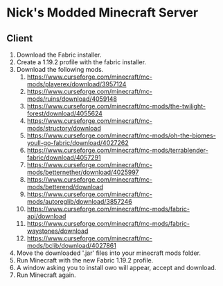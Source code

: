# Nick's Modded Minecraft Server

## Client
1. Download the Fabric installer.
2. Create a 1.19.2 profile with the fabric installer.
3. Download the following mods.
	1. https://www.curseforge.com/minecraft/mc-mods/playerex/download/3957124
	2. https://www.curseforge.com/minecraft/mc-mods/ruins/download/4059148
	3. https://www.curseforge.com/minecraft/mc-mods/the-twilight-forest/download/4055624
	4. https://www.curseforge.com/minecraft/mc-mods/structory/download
	5. https://www.curseforge.com/minecraft/mc-mods/oh-the-biomes-youll-go-fabric/download/4027262
	6. https://www.curseforge.com/minecraft/mc-mods/terrablender-fabric/download/4057291
	7. https://www.curseforge.com/minecraft/mc-mods/betternether/download/4025997
	8. https://www.curseforge.com/minecraft/mc-mods/betterend/download
	9. https://www.curseforge.com/minecraft/mc-mods/autoreglib/download/3857246
	10. https://www.curseforge.com/minecraft/mc-mods/fabric-api/download
	11. https://www.curseforge.com/minecraft/mc-mods/fabric-waystones/download
	12. https://www.curseforge.com/minecraft/mc-mods/bclib/download/4027861
4. Move the downloaded '.jar' files into your minecraft mods folder.
5. Run Minecraft with the new Fabric 1.19.2 profile.
6. A window asking you to install owo will appear, accept and download.
7. Run Minecraft again.
